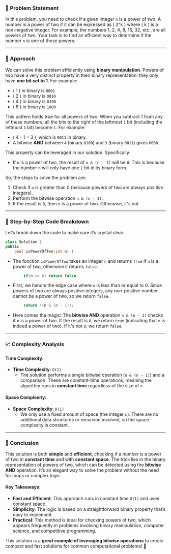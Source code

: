 ### 🚀 Problem Statement

In this problem, you need to check if a given integer `n` is a power of two. A number is a power of two if it can be expressed as \( 2^k \) where \( k \) is a non-negative integer. For example, the numbers 1, 2, 4, 8, 16, 32, etc., are all powers of two. Your task is to find an efficient way to determine if the number `n` is one of these powers.

---

### 🧠 Approach

We can solve this problem efficiently using **binary manipulation**. Powers of two have a very distinct property in their binary representation: they only have **one bit set to 1**. For example:
- \( 1 \) in binary is `0001`
- \( 2 \) in binary is `0010`
- \( 4 \) in binary is `0100`
- \( 8 \) in binary is `1000`

This pattern holds true for all powers of two. When you subtract 1 from any of these numbers, all the bits to the right of the leftmost `1` bit (including the leftmost `1` bit) become `1`. For example:
- \( 4 - 1 = 3 \), which is `0011` in binary.
- A bitwise **AND** between `4` (binary `0100`) and `3` (binary `0011`) gives `0000`.

This property can be leveraged in our solution. Specifically:
- If `n` is a power of two, the result of `n & (n - 1)` will be `0`. This is because the number `n` will only have one `1` bit in its binary form.

So, the steps to solve the problem are:
1. Check if `n` is greater than 0 (because powers of two are always positive integers).
2. Perform the bitwise operation `n & (n - 1)`.
3. If the result is `0`, then `n` is a power of two. Otherwise, it's not.

---

### 🔨 Step-by-Step Code Breakdown

Let’s break down the code to make sure it’s crystal clear:

```cpp
class Solution {
public:
    bool isPowerOfTwo(int n) {
```
- The function `isPowerOfTwo` takes an integer `n` and returns `true` if `n` is a power of two, otherwise it returns `false`.

```cpp
        if(n <= 0) return false;
```
- First, we handle the edge case where `n` is less than or equal to 0. Since powers of two are always positive integers, any non-positive number cannot be a power of two, so we return `false`.

```cpp
        return !(n & (n - 1));
```
- Here comes the magic! The **bitwise AND** operation `n & (n - 1)` checks if `n` is a power of two. If the result is `0`, we return `true` (indicating that `n` is indeed a power of two). If it's not `0`, we return `false`.

---

### 📈 Complexity Analysis

#### Time Complexity:
- **Time Complexity**: `O(1)`
  - The solution performs a single bitwise operation (`n & (n - 1)`) and a comparison. These are constant-time operations, meaning the algorithm runs in **constant time** regardless of the size of `n`.

#### Space Complexity:
- **Space Complexity**: `O(1)`
  - We only use a fixed amount of space (the integer `n`). There are no additional data structures or recursion involved, so the space complexity is constant.

---

### 🏁 Conclusion

This solution is both **simple** and **efficient**, checking if a number is a power of two in **constant time** and with **constant space**. The trick lies in the binary representation of powers of two, which can be detected using the **bitwise AND** operation. It’s an elegant way to solve the problem without the need for loops or complex logic.

#### Key Takeaways:
- **Fast and Efficient**: This approach runs in constant time `O(1)` and uses constant space.
- **Simplicity**: The logic is based on a straightforward binary property that’s easy to implement.
- **Practical**: This method is ideal for checking powers of two, which appears frequently in problems involving binary manipulation, computer science, and competitive programming.

This solution is a **great example of leveraging bitwise operations** to create compact and fast solutions for common computational problems! 🚀